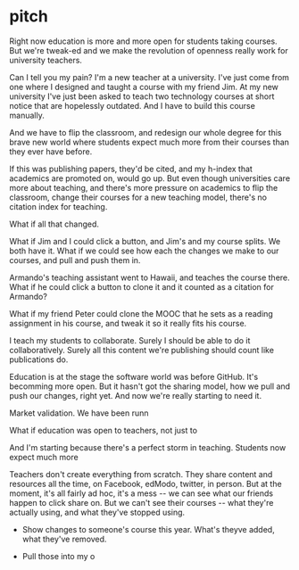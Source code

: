 pitch
=====

Right now education is more and more open for students taking courses. But we're tweak-ed and we make the revolution of openness really work for university teachers.

Can I tell you my pain? I'm a new teacher at a university. I've just come from one where I designed 
and taught a course with my friend Jim. At my new university I've just been asked to teach two technology courses at short notice that are hopelessly outdated. And I have to build this course manually.

And we have to flip the classroom, and redesign our whole degree for this brave new world where students expect much more from their courses than they ever have before. 

If this was publishing papers, they'd be cited, and my h-index that academics are promoted on, would go up. But even though universities care more about teaching, and there's more pressure on academics to flip the classroom, change their courses for a new teaching model, there's no citation index for teaching.

What if all that changed.

What if Jim and I could click a button, and Jim's and my course splits. We both have it. What if we could see how each the changes we make to our courses, and pull and push them in.  

Armando's teaching assistant went to Hawaii, and teaches the course there. What if he could click a button to clone it and it counted as a citation for Armando?

What if my friend Peter could clone the MOOC that he sets as a reading assignment in his course, and tweak it so it really fits his course.

I teach my students to collaborate. Surely I should be able to do it collaboratively. Surely all this content we're publishing should count like publications do.

Education is at the stage the software world was before GitHub. It's becomming more open. But it hasn't got the sharing model, how we pull and push our changes, right yet. And now we're really starting to need it.



Market validation. We have been runn













What if education was open to teachers, not just to 





And I'm starting because there's a perfect storm in teaching. Students now expect much more 











Teachers don't create everything from scratch. 
They share content and resources all the time, on Facebook, edModo, twitter, in person. 
But at the moment, it's all fairly ad hoc, it's a mess -- we can see what our friends happen to click share on. 
But we can't see their courses -- what they're actually using, and what they've stopped using.

- Show changes to someone's course this year.  What's theyve added, what they've removed.

- Pull those into my o







